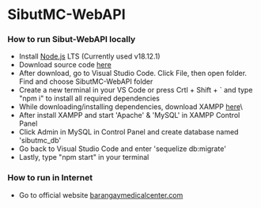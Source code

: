# SibutMC-WebAPI
 
### How to run Sibut-WebAPI locally
- Install <a href="https://nodejs.org/dist/v18.16.1/node-v18.16.1-x64.msi" target="_blank">Node.js</a> LTS (Currently used v18.12.1)
- Download source code <a href="https://github.com/Darwinsuuu/SibutMC-WebAPI" target="_blank">here</a>
- After download, go to Visual Studio Code. Click File, then open folder. Find and choose SibutMC-WebAPI folder
- Create a new terminal in your VS Code or press Crtl + Shift + ` and type "npm i" to install all required dependencies
- While downloading/installing dependencies, download XAMPP <a href="https://sourceforge.net/projects/xampp/files/XAMPP%20Windows/8.0.28/xampp-windows-x64-8.0.28-0-VS16-installer.exe" target="_blank">here</a>\
- After install XAMPP and start 'Apache' & 'MySQL' in XAMPP Control Panel
- Click Admin in MySQL in Control Panel and create database named 'sibutmc_db'
- Go back to Visual Studio Code and enter 'sequelize db:migrate'
- Lastly, type "npm start" in your terminal
  

### How to run in Internet
- Go to official website <a href="https://barangaymedicalcenter.com" target="_blank">barangaymedicalcenter.com</a>

